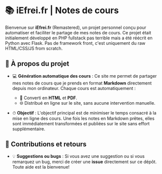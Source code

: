 # 📚 iEfrei.fr | Notes de cours

Bienvenue sur **iEfrei.fr** (Remastered), un projet personnel conçu pour automatiser et
faciliter le partage de mes notes de cours. Ce projet était initialement développé en PHP
fullstack pas terrible mais a été réécrit en Python avec Flask. Pas de framework front, c'est
uniquement du raw HTML/CSS/JS from scratch.

## 🚀 À propos du projet

- 💻 **Génération automatique des cours** : Ce site me permet de partager mes notes de cours que je
  prends en format **Markdown** directement depuis mon ordinateur. Chaque cours est
  automatiquement :
    - 📝 Converti en **HTML** et **PDF**.
    - 🌐 Distribué en ligne sur le site, sans aucune intervention manuelle.

- ⏱ **Objectif** : L'objectif principal est de minimiser le temps consacré à la mise en ligne des
  cours. Une fois les notes en Markdown prêtes, elles sont immédiatement transformées et publiées
  sur le site sans effort supplémentaire.

## 🙌 Contributions et retours

- 💡 **Suggestions ou bugs** : Si vous avez une suggestion ou si vous remarquez un bug, merci de
  créer une **issue** directement sur ce dépôt. Toute aide est la bienvenue!

